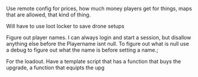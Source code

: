 Use remote config for prices, how much money players get for things, maps that are allowed, that kind of thing.

Will have to use loot locker to save drone setups

Figure out player names. I can always login and start a session, but disallow anything else before the Playername isnt null. To figure out what is null use a debug to figure out what the name is before setting a name.;

For the loadout. Have a template script that has a function that buys the upgrade, a function that equipts the upg
